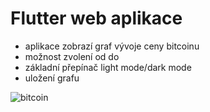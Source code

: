 # Flutter web aplikace
- aplikace zobrazí graf vývoje ceny bitcoinu
- možnost zvolení od do
- základní přepínač light mode/dark mode
- uložení grafu

![bitcoin](https://github.com/user-attachments/assets/dc272547-50d1-402b-980d-6bf3332e7924)
